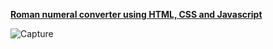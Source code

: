 [**Roman numeral converter using HTML, CSS and Javascript**](https://nz-m.github.io/roman_num_converter/)



![Capture](https://user-images.githubusercontent.com/87283264/161228238-7d069853-0cea-4d89-bde8-049df20a1520.JPG)
